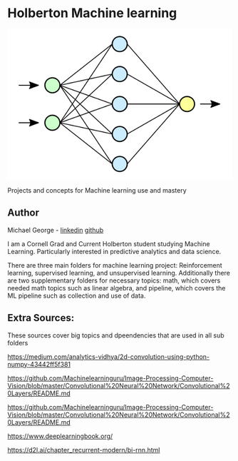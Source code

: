 # Holberton Machine learning 
![Neural Nets in action](./neural_net.png)

Projects and concepts for Machine learning use and mastery

## Author
Michael George - [linkedin](https://www.linkedin.com/in/mageorge/) [github](https://github.com/mag389)

I am a Cornell Grad and Current Holberton student studying Machine Learning. Particularly interested in predictive analytics and data science.

There are three main folders for machine learning project: Reinforcement learning, supervised learning, and unsupervised learning.
Additionally there are two supplementary folders for necessary topics: math, which covers
needed math topics such as linear algebra, and pipeline, which covers the ML pipeline such as 
collection and use of data.

## Extra Sources:
These sources cover big topics and dpeendencies that are used in all sub folders

https://medium.com/analytics-vidhya/2d-convolution-using-python-numpy-43442ff5f381

https://github.com/Machinelearninguru/Image-Processing-Computer-Vision/blob/master/Convolutional%20Neural%20Network/Convolutional%20Layers/README.md

https://github.com/Machinelearninguru/Image-Processing-Computer-Vision/blob/master/Convolutional%20Neural%20Network/Convolutional%20Layers/README.md

https://www.deeplearningbook.org/

https://d2l.ai/chapter_recurrent-modern/bi-rnn.html
